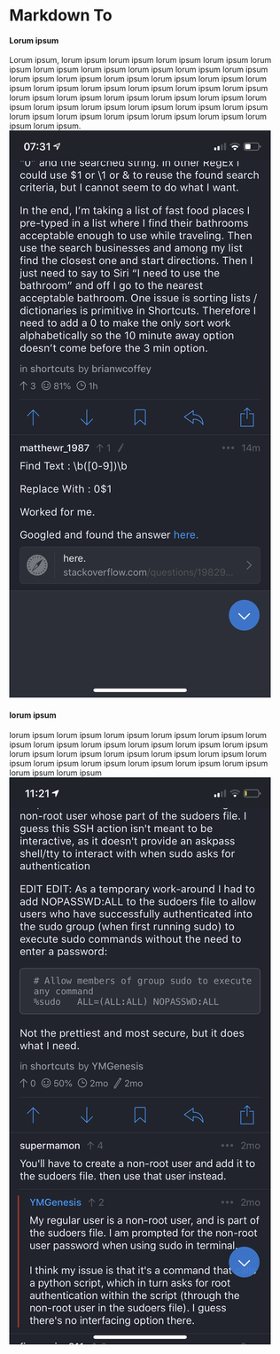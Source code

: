 # Markdown To

#### Lorum ipsum

Lorum ipsum, lorum ipsum lorum ipsum lorum ipsum lorum ipsum lorum ipsum lorum ipsum lorum ipsum lorum ipsum lorum ipsum lorum ipsum lorum ipsum lorum ipsum lorum ipsum lorum ipsum lorum ipsum lorum ipsum lorum ipsum lorum ipsum lorum ipsum lorum ipsum lorum ipsum lorum ipsum lorum ipsum lorum ipsum lorum ipsum lorum ipsum lorum ipsum lorum ipsum lorum ipsum lorum ipsum lorum ipsum lorum ipsum lorum ipsum lorum ipsum lorum ipsum lorum ipsum lorum ipsum lorum ipsum lorum ipsum.
![](img01.png)


#### lorum ipsum
 lorum ipsum lorum ipsum lorum ipsum lorum ipsum lorum ipsum lorum ipsum lorum ipsum lorum ipsum lorum ipsum lorum ipsum lorum ipsum lorum ipsum lorum ipsum lorum ipsum lorum ipsum lorum ipsum lorum ipsum lorum ipsum lorum ipsum lorum ipsum lorum ipsum lorum ipsum lorum ipsum lorum ipsum
![](img02.png)
